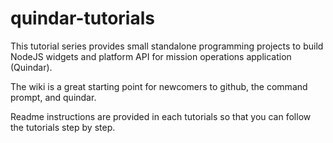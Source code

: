 # quindar-tutorials
This tutorial series provides small standalone programming projects to build NodeJS widgets and platform API for mission operations application (Quindar).

The wiki is a great starting point for newcomers to github, the command prompt, and quindar.

Readme instructions are provided in each tutorials so that you can follow the tutorials step by step.


